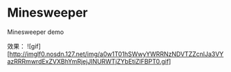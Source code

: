 # Minesweeper
Minesweeper demo

效果：
![gif][http://imglf0.nosdn.127.net/img/a0w1T01hSWwyYWRRNzNDVTZZcnlJa3VYazRRRmwrdExZVXBhYmRjejJINURWTjZYbEtiZlFBPT0.gif]
